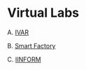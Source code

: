 # Virtual Labs 

A. [IVAR](VL/IVAR.md)

B. [Smart Factory](VL/SmartFactory.md)

C. [IINFORM](VL/IINFORM.md)